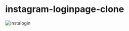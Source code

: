 # instagram-loginpage-clone

![instalogin](https://github.com/ferdisefaduzgun/instagram-clone/assets/76045185/1d2acae8-0dcb-470e-bdeb-65f69d3c6c45)
